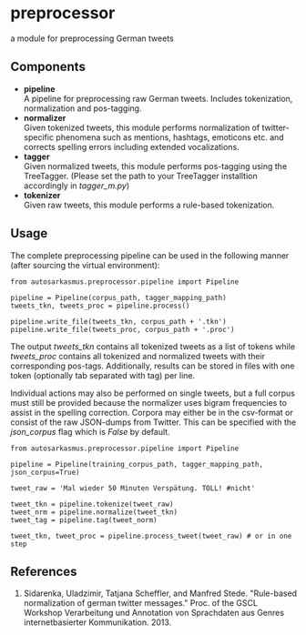 preprocessor
============
a module for preprocessing German tweets

Components
----------
* **pipeline**  
    A pipeline for preprocessing raw German tweets. Includes tokenization, normalization and pos-tagging.
* **normalizer**  
    Given tokenized tweets, this module performs normalization of twitter-specific phenomena such as mentions, hashtags, emoticons etc. and corrects spelling errors including extended vocalizations.
* **tagger**  
    Given normalized tweets, this module performs pos-tagging using the TreeTagger. (Please set the path to your TreeTagger installtion accordingly in *tagger_m.py*)
* **tokenizer**  
    Given raw tweets, this module performs a rule-based tokenization.

Usage
-----
The complete preprocessing pipeline can be used in the following manner (after sourcing the virtual environment):

    from autosarkasmus.preprocessor.pipeline import Pipeline

    pipeline = Pipeline(corpus_path, tagger_mapping_path)
    tweets_tkn, tweets_proc = pipeline.process()

    pipeline.write_file(tweets_tkn, corpus_path + '.tkn')
    pipeline.write_file(tweets_proc, corpus_path + '.proc')

The output *tweets_tkn* contains all tokenized tweets as a list of tokens while *tweets_proc* contains all tokenized and normalized tweets with their corresponding pos-tags. Additionally, results can be stored in files with one token (optionally tab separated with tag) per line.  

Individual actions may also be performed on single tweets, but a full corpus must still be provided because the normalizer uses bigram frequencies to assist in the spelling correction. Corpora may either be in the csv-format or consist of the raw JSON-dumps from Twitter. This can be specified with the *json_corpus* flag which is *False* by default.

    from autosarkasmus.preprocessor.pipeline import Pipeline

    pipeline = Pipeline(training_corpus_path, tagger_mapping_path, json_corpus=True)

    tweet_raw = 'Mal wieder 50 Minuten Verspätung. TOLL! #nicht'

    tweet_tkn = pipeline.tokenize(tweet_raw)
    tweet_nrm = pipeline.normalize(tweet_tkn)
    tweet_tag = pipeline.tag(tweet_norm)

    tweet_tkn, tweet_proc = pipeline.process_tweet(tweet_raw) # or in one step
    
References
----------
1. Sidarenka, Uladzimir, Tatjana Scheffler, and Manfred Stede. "Rule-based normalization of german twitter messages." Proc. of the GSCL Workshop Verarbeitung und Annotation von Sprachdaten aus Genres internetbasierter Kommunikation. 2013.

